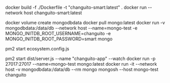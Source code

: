 docker build -f ./Dockerfile -t "changuito-smart:latest" .
docker run --network host changuito-smart:latest

docker volume create mongodbdata
docker pull mongo:latest
docker run -v mongodbdata:/data/db --network host --name=mongo-test -e MONGO_INITDB_ROOT_USERNAME=changuito -e MONGO_INITDB_ROOT_PASSWORD=smart mongo

pm2 start ecosystem.config.js

pm2 start dist/server.js --name "changuito-app" --watch
docker run -p 27017:27017 --name=mongo-test mongo:latest
docker run -it --network host -v mongodbdata:/data/db --rm mongo mongosh --host mongo-test changuito
